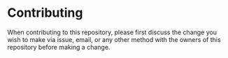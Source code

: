 # Contributing

When contributing to this repository, please first discuss the change you wish to make via issue, email, or any other method with 
the owners of this repository before making a change.
